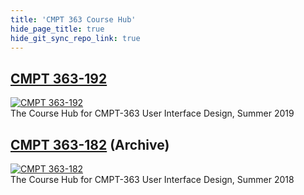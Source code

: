 ```yaml
---
title: 'CMPT 363 Course Hub'
hide_page_title: true
hide_git_sync_repo_link: true
---
```


## [CMPT 363-192](/192/home)
[![CMPT 363-192](/192/headerimage/4325067780_450ce6b347_o.jpg?cropZoom=1200,300)](/cmpt-363-192/home)  
The Course Hub for CMPT-363 User Interface Design, Summer 2019
<br>
## [CMPT 363-182](/182/home) (Archive)
[![CMPT 363-182](/182/headerimage/daria-nepriakhina-474036-unsplash.jpg?cropZoom=1200,300)](/cmpt-363-182/home)  
The Course Hub for CMPT-363 User Interface Design, Summer 2018
